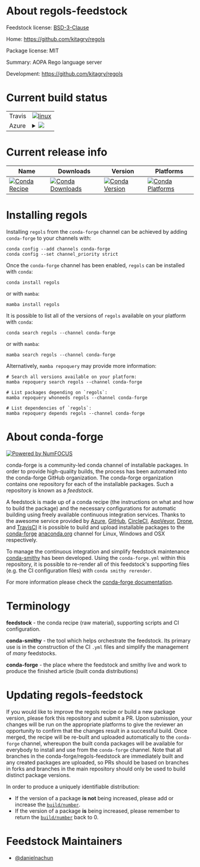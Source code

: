 About regols-feedstock
======================

Feedstock license: [BSD-3-Clause](https://github.com/conda-forge/regols-feedstock/blob/main/LICENSE.txt)

Home: https://github.com/kitagry/regols

Package license: MIT

Summary: AOPA Rego language server

Development: https://github.com/kitagry/regols

Current build status
====================


<table><tr>
    <td>Travis</td>
    <td>
      <a href="https://app.travis-ci.com/conda-forge/regols-feedstock">
        <img alt="linux" src="https://img.shields.io/travis/com/conda-forge/regols-feedstock/main.svg?label=Linux">
      </a>
    </td>
  </tr>
    
  <tr>
    <td>Azure</td>
    <td>
      <details>
        <summary>
          <a href="https://dev.azure.com/conda-forge/feedstock-builds/_build/latest?definitionId=23887&branchName=main">
            <img src="https://dev.azure.com/conda-forge/feedstock-builds/_apis/build/status/regols-feedstock?branchName=main">
          </a>
        </summary>
        <table>
          <thead><tr><th>Variant</th><th>Status</th></tr></thead>
          <tbody><tr>
              <td>linux_64</td>
              <td>
                <a href="https://dev.azure.com/conda-forge/feedstock-builds/_build/latest?definitionId=23887&branchName=main">
                  <img src="https://dev.azure.com/conda-forge/feedstock-builds/_apis/build/status/regols-feedstock?branchName=main&jobName=linux&configuration=linux%20linux_64_" alt="variant">
                </a>
              </td>
            </tr><tr>
              <td>linux_aarch64</td>
              <td>
                <a href="https://dev.azure.com/conda-forge/feedstock-builds/_build/latest?definitionId=23887&branchName=main">
                  <img src="https://dev.azure.com/conda-forge/feedstock-builds/_apis/build/status/regols-feedstock?branchName=main&jobName=linux&configuration=linux%20linux_aarch64_" alt="variant">
                </a>
              </td>
            </tr><tr>
              <td>linux_ppc64le</td>
              <td>
                <a href="https://dev.azure.com/conda-forge/feedstock-builds/_build/latest?definitionId=23887&branchName=main">
                  <img src="https://dev.azure.com/conda-forge/feedstock-builds/_apis/build/status/regols-feedstock?branchName=main&jobName=linux&configuration=linux%20linux_ppc64le_" alt="variant">
                </a>
              </td>
            </tr><tr>
              <td>osx_64</td>
              <td>
                <a href="https://dev.azure.com/conda-forge/feedstock-builds/_build/latest?definitionId=23887&branchName=main">
                  <img src="https://dev.azure.com/conda-forge/feedstock-builds/_apis/build/status/regols-feedstock?branchName=main&jobName=osx&configuration=osx%20osx_64_" alt="variant">
                </a>
              </td>
            </tr><tr>
              <td>osx_arm64</td>
              <td>
                <a href="https://dev.azure.com/conda-forge/feedstock-builds/_build/latest?definitionId=23887&branchName=main">
                  <img src="https://dev.azure.com/conda-forge/feedstock-builds/_apis/build/status/regols-feedstock?branchName=main&jobName=osx&configuration=osx%20osx_arm64_" alt="variant">
                </a>
              </td>
            </tr><tr>
              <td>win_64</td>
              <td>
                <a href="https://dev.azure.com/conda-forge/feedstock-builds/_build/latest?definitionId=23887&branchName=main">
                  <img src="https://dev.azure.com/conda-forge/feedstock-builds/_apis/build/status/regols-feedstock?branchName=main&jobName=win&configuration=win%20win_64_" alt="variant">
                </a>
              </td>
            </tr>
          </tbody>
        </table>
      </details>
    </td>
  </tr>
</table>

Current release info
====================

| Name | Downloads | Version | Platforms |
| --- | --- | --- | --- |
| [![Conda Recipe](https://img.shields.io/badge/recipe-regols-green.svg)](https://anaconda.org/conda-forge/regols) | [![Conda Downloads](https://img.shields.io/conda/dn/conda-forge/regols.svg)](https://anaconda.org/conda-forge/regols) | [![Conda Version](https://img.shields.io/conda/vn/conda-forge/regols.svg)](https://anaconda.org/conda-forge/regols) | [![Conda Platforms](https://img.shields.io/conda/pn/conda-forge/regols.svg)](https://anaconda.org/conda-forge/regols) |

Installing regols
=================

Installing `regols` from the `conda-forge` channel can be achieved by adding `conda-forge` to your channels with:

```
conda config --add channels conda-forge
conda config --set channel_priority strict
```

Once the `conda-forge` channel has been enabled, `regols` can be installed with `conda`:

```
conda install regols
```

or with `mamba`:

```
mamba install regols
```

It is possible to list all of the versions of `regols` available on your platform with `conda`:

```
conda search regols --channel conda-forge
```

or with `mamba`:

```
mamba search regols --channel conda-forge
```

Alternatively, `mamba repoquery` may provide more information:

```
# Search all versions available on your platform:
mamba repoquery search regols --channel conda-forge

# List packages depending on `regols`:
mamba repoquery whoneeds regols --channel conda-forge

# List dependencies of `regols`:
mamba repoquery depends regols --channel conda-forge
```


About conda-forge
=================

[![Powered by
NumFOCUS](https://img.shields.io/badge/powered%20by-NumFOCUS-orange.svg?style=flat&colorA=E1523D&colorB=007D8A)](https://numfocus.org)

conda-forge is a community-led conda channel of installable packages.
In order to provide high-quality builds, the process has been automated into the
conda-forge GitHub organization. The conda-forge organization contains one repository
for each of the installable packages. Such a repository is known as a *feedstock*.

A feedstock is made up of a conda recipe (the instructions on what and how to build
the package) and the necessary configurations for automatic building using freely
available continuous integration services. Thanks to the awesome service provided by
[Azure](https://azure.microsoft.com/en-us/services/devops/), [GitHub](https://github.com/),
[CircleCI](https://circleci.com/), [AppVeyor](https://www.appveyor.com/),
[Drone](https://cloud.drone.io/welcome), and [TravisCI](https://travis-ci.com/)
it is possible to build and upload installable packages to the
[conda-forge](https://anaconda.org/conda-forge) [anaconda.org](https://anaconda.org/)
channel for Linux, Windows and OSX respectively.

To manage the continuous integration and simplify feedstock maintenance
[conda-smithy](https://github.com/conda-forge/conda-smithy) has been developed.
Using the ``conda-forge.yml`` within this repository, it is possible to re-render all of
this feedstock's supporting files (e.g. the CI configuration files) with ``conda smithy rerender``.

For more information please check the [conda-forge documentation](https://conda-forge.org/docs/).

Terminology
===========

**feedstock** - the conda recipe (raw material), supporting scripts and CI configuration.

**conda-smithy** - the tool which helps orchestrate the feedstock.
                   Its primary use is in the construction of the CI ``.yml`` files
                   and simplify the management of *many* feedstocks.

**conda-forge** - the place where the feedstock and smithy live and work to
                  produce the finished article (built conda distributions)


Updating regols-feedstock
=========================

If you would like to improve the regols recipe or build a new
package version, please fork this repository and submit a PR. Upon submission,
your changes will be run on the appropriate platforms to give the reviewer an
opportunity to confirm that the changes result in a successful build. Once
merged, the recipe will be re-built and uploaded automatically to the
`conda-forge` channel, whereupon the built conda packages will be available for
everybody to install and use from the `conda-forge` channel.
Note that all branches in the conda-forge/regols-feedstock are
immediately built and any created packages are uploaded, so PRs should be based
on branches in forks and branches in the main repository should only be used to
build distinct package versions.

In order to produce a uniquely identifiable distribution:
 * If the version of a package **is not** being increased, please add or increase
   the [``build/number``](https://docs.conda.io/projects/conda-build/en/latest/resources/define-metadata.html#build-number-and-string).
 * If the version of a package **is** being increased, please remember to return
   the [``build/number``](https://docs.conda.io/projects/conda-build/en/latest/resources/define-metadata.html#build-number-and-string)
   back to 0.

Feedstock Maintainers
=====================

* [@danielnachun](https://github.com/danielnachun/)

